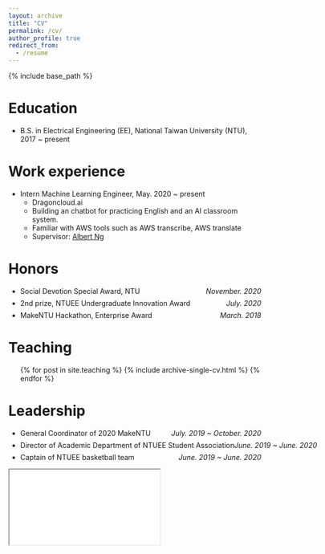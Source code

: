 ```yaml
---
layout: archive
title: "CV"
permalink: /cv/
author_profile: true
redirect_from:
  - /resume
---
```


{% include base_path %}

Education
======
* B.S. in Electrical Engineering (EE), National Taiwan University (NTU), 2017 ~ present

Work experience
======
* Intern Machine Learning Engineer, May. 2020 ~ present
  * Dragoncloud.ai
  * Building an chatbot for practicing English and an AI classroom system.
  * Familiar with AWS tools such as AWS transcribe, AWS translate
  * Supervisor: [Albert Ng](https://www.linkedin.com/in/albert-ng-3b683a29/)



Honors
======

- <p style="display: flex; flex-direction: row; justify-content: space-between; margin: 0 0 0.5em;"><span style="flex: 0 0 auto">Social Devotion Special Award, NTU</span> <span style="flex:  0 0 auto"><i>November. 2020</i></span></p>
- <p style="display: flex; flex-direction: row; justify-content: space-between; margin: 0 0 0.5em;"><span style="flex: 0 0 auto">2nd prize, NTUEE Undergraduate Innovation Award</span> <span style="flex:  0 0 auto"><i>July. 2020</i></span></p>
- <p style="display: flex; flex-direction: row; justify-content: space-between; margin: 0 0 0.5em;"><span style="flex: 0 0 auto">MakeNTU Hackathon, Enterprise Award</span> <span style="flex:  0 0 auto"><i>March. 2018</i></span></p>




Teaching
======
  <ul>{% for post in site.teaching %}
    {% include archive-single-cv.html %}
  {% endfor %}</ul>

Leadership
======
- <p style="display: flex; flex-direction: row; justify-content: space-between; margin: 0 0 0.5em;"><span style="flex: 0 0 auto">General Coordinator of 2020 MakeNTU</span> <span style="flex:  0 0 auto"><i>July. 2019 ~ October. 2020</i></span></p>
- <p style="display: flex; flex-direction: row; justify-content: space-between; margin: 0 0 0.5em;"><span style="flex: 0 0 auto">Director of Academic Department of NTUEE Student Association</span> <span style="flex:  0 0 auto"><i>June. 2019 ~ June. 2020</i></span></p>
- <p style="display: flex; flex-direction: row; justify-content: space-between; margin: 0 0 0.5em;"><span style="flex: 0 0 auto">Captain of NTUEE basketball team</span> <span style="flex:  0 0 auto"><i>June. 2019 ~ June. 2020</i></span></p>

<iframe id="iframepdf" src="files/cv.pdf"></iframe>
